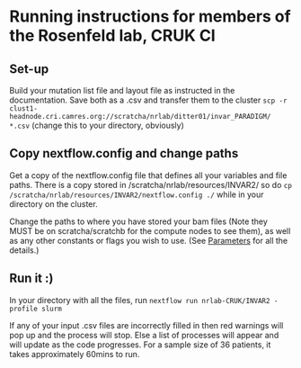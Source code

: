 # Running instructions for members of the Rosenfeld lab, CRUK CI

## Set-up

Build your mutation list file and layout file as instructed in the documentation. Save both as a .csv and transfer them to the cluster ```scp -r clust1-headnode.cri.camres.org://scratcha/nrlab/ditter01/invar_PARADIGM/ *.csv``` (change this to your directory, obviously)

## Copy nextflow.config and change paths

Get a copy of the nextflow.config file that defines all your variables and file paths. There is a copy stored in /scratcha/nrlab/resources/INVAR2/ so do ```cp /scratcha/nrlab/resources/INVAR2/nextflow.config ./``` while in your directory on the cluster. 

Change the paths to where you have stored your bam files (Note they MUST be on scratcha/scratchb for the compute nodes to see them), as well as any other constants or flags you wish to use. (See [Parameters](docs/Parameters.md) for all the details.)

## Run it :)

In your directory with all the files, run ```nextflow run nrlab-CRUK/INVAR2 -profile slurm```

If any of your input .csv files are incorrectly filled in then red warnings will pop up and the process will stop. Else a list of processes will appear and will update as the code progresses. For a sample size of 36 patients, it takes approximately 60mins to run.




